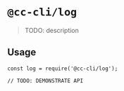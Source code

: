 # `@cc-cli/log`

> TODO: description

## Usage

```
const log = require('@cc-cli/log');

// TODO: DEMONSTRATE API
```
